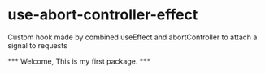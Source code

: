# use-abort-controller-effect
Custom hook made by combined useEffect and abortController to attach a signal to requests

*** Welcome, This is my first package. ***
